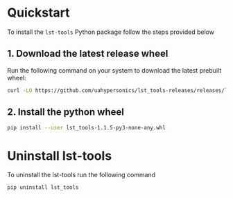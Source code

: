 # Quickstart

To install the `lst-tools` Python package follow the steps provided below

## 1. Download the latest release wheel

Run the following command on your system to download the latest prebuilt wheel:

```bash
curl -LO https://github.com/uahypersonics/lst_tools-releases/releases/latest/download/lst_tools-1.1.5-py3-none-any.whl
```

## 2. Install the python wheel

```bash
pip install --user lst_tools-1.1.5-py3-none-any.whl
```

# Uninstall lst-tools

To uninstall the lst-tools run the following command

```bash
pip uninstall lst_tools
```
